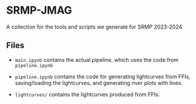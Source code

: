 # SRMP-JMAG
A collection for the tools and scripts we generate for SRMP 2023-2024

## Files
- `main.ipynb` contains the actual pipeline, which uses the code from `pipeline.ipynb`

- `pipeline.ipynb` contains the code for generating lightcurves from FFIs, saving/loading the lightcurves, and generating river plots with lines.

- `lightcurves/` contains the lightcurves produced from FFIs.